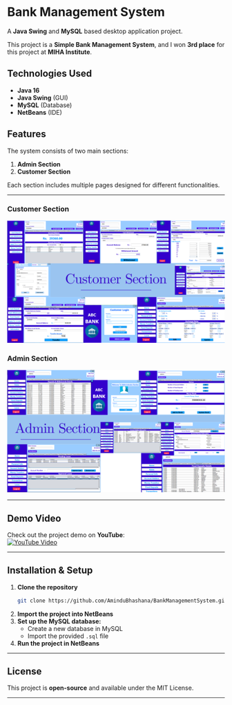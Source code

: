 # Bank Management System

A **Java Swing** and **MySQL** based desktop application project.

This project is a **Simple Bank Management System**, and I won **3rd place** for this project at **MIHA Institute**.

## Technologies Used
- **Java 16**
- **Java Swing** (GUI)
- **MySQL** (Database)
- **NetBeans** (IDE)

## Features
The system consists of two main sections:
1. **Admin Section**
2. **Customer Section**

Each section includes multiple pages designed for different functionalities.

---

### Customer Section
![customer Scetion](1.png)

### Admin Section
![Admin Section](2.png)

---

## Demo Video
Check out the project demo on **YouTube**:  
[![YouTube Video](https://img.shields.io/badge/YouTube-Click%20Here-red?logo=youtube)](https://www.youtube.com/watch?v=WwRvXW1O_Zg)

---

## Installation & Setup
1. **Clone the repository**
   ```sh
   git clone https://github.com/AminduBhashana/BankManagementSystem.git
   ```
2. **Import the project into NetBeans**
3. **Set up the MySQL database:**
   - Create a new database in MySQL
   - Import the provided `.sql` file
4. **Run the project in NetBeans**

---

## License
This project is **open-source** and available under the MIT License.

---




